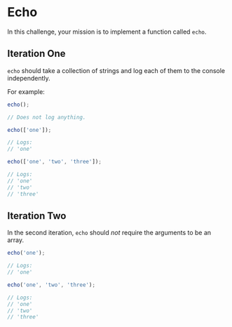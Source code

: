 # Echo

In this challenge, your mission is to implement a function called `echo`.

## Iteration One

`echo` should take a collection of strings and log each of them to the console independently.

For example:

```js
echo();

// Does not log anything.

echo(['one']);

// Logs:
// 'one'

echo(['one', 'two', 'three']);

// Logs:
// 'one'
// 'two'
// 'three'
```

## Iteration Two

In the second iteration, `echo` should _not_ require the arguments to be an array.

```js
echo('one');

// Logs:
// 'one'

echo('one', 'two', 'three');

// Logs:
// 'one'
// 'two'
// 'three'
```
